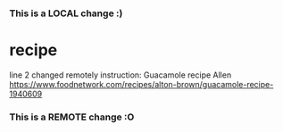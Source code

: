 ### This is a LOCAL change :)
# recipe
line 2 changed remotely
instruction: Guacamole recipe
Allen https://www.foodnetwork.com/recipes/alton-brown/guacamole-recipe-1940609
### This is a REMOTE change :O
